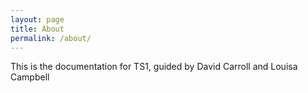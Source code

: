 ```yaml
---
layout: page
title: About
permalink: /about/
---
```


This is the documentation for TS1, guided by David Carroll and Louisa Campbell